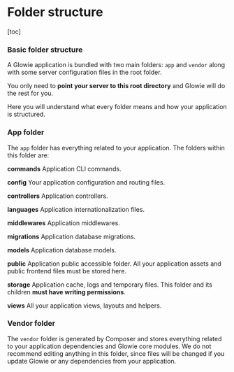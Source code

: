 # Folder structure

[toc]

### Basic folder structure
A Glowie application is bundled with two main folders: `app` and `vendor` along with some server configuration files in the root folder.

You only need to **point your server to this root directory** and Glowie will do the rest for you.

Here you will understand what every folder means and how your application is structured.

### App folder
The `app` folder has everything related to your application. The folders within this folder are:

**commands**
Application CLI commands.

**config**
Your application configuration and routing files.

**controllers**
Application controllers.

**languages**
Application internationalization files.

**middlewares**
Application middlewares.

**migrations**
Application database migrations.

**models**
Application database models.

**public**
Application public accessible folder. All your application assets and public frontend files must be stored here.

**storage**
Application cache, logs and temporary files. This folder and its children **must have writing permissions**.

**views**
All your application views, layouts and helpers.

### Vendor folder
The `vendor` folder is generated by Composer and stores everything related to your application dependencies and Glowie core modules. We do not recommend editing anything in this folder, since files will be changed if you update Glowie or any dependencies from your application.